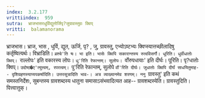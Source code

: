 ```yaml
---
index:  3.2.177
vrittiindex:  959
sutra:  भ्राजभासरधुर्विद्युतोर्जिपृ?जुग्रावस्तुवः क्विप्
vritti:  balamanorama 
---
```


भ्राजभास। भ्राज, भास , धुर्वि, द्युत, ऊर्जि, पृ? , जु, ग्रावस्तु, एभ्योऽष्टभ्यः क्विप्स्यात्तच्छीलादिषु कर्तृष्वित्यर्थः। विभ्राडिति। `व्रश्चे'ति षः। भा इति। भासेः क्विपि सकारान्तस्य रुत्वविसर्गौ। धूरिति। धुर्वीधातोः क्विप्। `राल्लोपः' इति वकारस्य लोपः। `धु'रिति रेफान्तम्। सुलोपः। `र्वोरुपधायाः' इति दीर्घः। पूरिति। पृ?धातोः क्विप्। `उदोष्ठ�ए'त्युत्त्वम्, रपरत्वम्। `पु'रिति रेफान्तम्, सुलोपे `र्वो'रिति दीर्घः। जुधातोः क्विपि दीर्घं साधयितुमाह-- दृशिग्रहणस्याप्यपकर्षादिति। उत्तरसूत्रादिति भाव-। अत्र व्याख्यानमेव शरणम्। ननु `ग्रावस्तु' इति कथं समस्तनिर्देशः, सुबन्तस्य ग्रावशब्दस्य धातुना समासाऽसंभवादित्यत आह-- ग्रावशब्दस्येति। ग्रावस्तुदिति। पित्त्वात्तुक्। 

